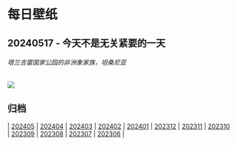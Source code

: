 # 每日壁纸

## 20240517 - 今天不是无关紧要的一天

###### 塔兰吉雷国家公园的非洲象家族，坦桑尼亚

![](https://www.bing.com/th?id=OHR.TarangireElephants_ZH-CN5447385839_UHD.jpg)

## 归档

| [202405](/202405/README.md)
| [202404](/202404/README.md)
| [202403](/202403/README.md)
| [202402](/202402/README.md)
| [202401](/202401/README.md)
| [202312](/202312/README.md)
| [202311](/202311/README.md)
| [202310](/202310/README.md)
| [202309](/202309/README.md)
| [202308](/202308/README.md)
| [202307](/202307/README.md)
| [202306](/202306/README.md)
|